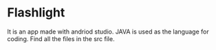 # Flashlight
It is an app made with andriod studio.
JAVA is used as the language for coding.
Find all the files in the src file.
